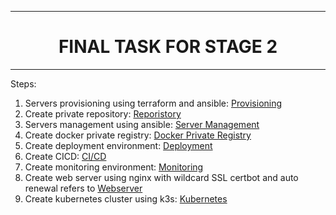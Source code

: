 ----------
<h1 align="center">FINAL TASK FOR STAGE 2</h1>

----------


Steps:

1. Servers provisioning using terraform and ansible: [Provisioning](provisioning.md)
2. Create private repository: [Reporistory](repository.md)
3. Servers management using ansible: [Server Management](server.md)
4. Create docker private registry: [Docker Private Registry](docker-registry.md)
5. Create deployment environment: [Deployment](deployment.md)
6. Create CICD: [CI/CD](CICD.md)
7. Create monitoring environment: [Monitoring](monitoring.md)
8. Create web server using nginx with wildcard SSL certbot and auto renewal refers to [Webserver](webserver.md)
9. Create kubernetes cluster using k3s: [Kubernetes](kubernetes.md)
